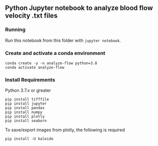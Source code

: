 ## Python Jupyter notebook to analyze blood flow velocity .txt files

### Running

Run this notebook from this folder with `jupyter notebook`.

### Create and activate a conda environment

```
conda create -y -n analyze-flow python=3.8 
conda activate analyze-flow
```

### Install Requirements

Python 3.7.x or greater

```
pip install tifffile
pip install jupyter
pip install pandas
pip install numpy
pip install plotly
pip install seaborn
```

To save/export images from plotly, the following is required

```
pip install -U kaleido
```

